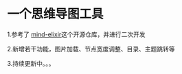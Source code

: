 # 一个思维导图工具
1.参考了 [mind-elixir]("https://github.com/ssshooter/mind-elixir-core")这个开源仓库，并进行二次开发

2.新增若干功能，图片加载、节点宽度调整、目录、主题跳转等

3.持续更新中。。。